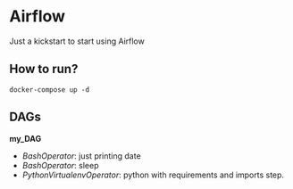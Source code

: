 # Airflow
Just a kickstart to start using Airflow

## How to run?
```
docker-compose up -d
```

## DAGs
**my_DAG**
- _BashOperator_: just printing date
- _BashOperator_: sleep 
- _PythonVirtualenvOperator_: python with requirements and imports step.
